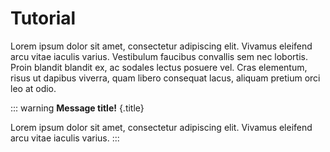# Tutorial

Lorem ipsum dolor sit amet, consectetur adipiscing elit. Vivamus eleifend arcu vitae iaculis varius. Vestibulum faucibus convallis sem nec lobortis. Proin blandit blandit ex, ac sodales lectus posuere vel. Cras elementum, risus ut dapibus viverra, quam libero consequat lacus, aliquam pretium orci leo at odio.

::: warning
**Message title!** {.title}

Lorem ipsum dolor sit amet, consectetur adipiscing elit. Vivamus eleifend arcu vitae iaculis varius.
:::